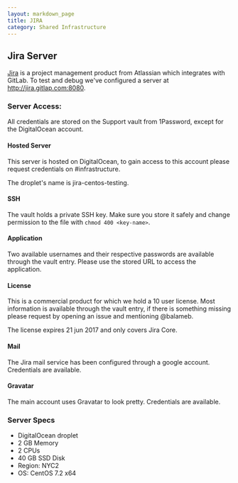 ```yaml
---
layout: markdown_page
title: JIRA
category: Shared Infrastructure
---
```


## Jira Server

[Jira](https://www.atlassian.com/software/jira/core) is a project 
management product from Atlassian which integrates with GitLab. To test 
and debug we've configured a server at http://jira.gitlap.com:8080.

### Server Access:

All credentials are stored on the Support vault from 1Password, except 
for the DigitalOcean account.

#### Hosted Server

This server is hosted on DigitalOcean, to gain access to this account 
please request credentials on #infrastructure. 
 
The droplet's name is jira-centos-testing.  

#### SSH 

The vault holds a private SSH key. Make sure you store it safely and 
change permission to the file with `chmod 400 <key-name>`.

#### Application

Two available usernames and their respective passwords are available 
through the vault entry. Please use the stored URL to access the 
application. 

#### License

This is a commercial product for which we hold a 10 user license. Most 
information is available through the vault entry, if there is something 
missing please request by opening an issue and mentioning @balameb.   

The license expires 21 jun 2017 and only covers Jira Core. 

#### Mail

The Jira mail service has been configured through a google account. 
Credentials are available.
 
#### Gravatar

The main account uses Gravatar to look pretty. Credentials are available. 
  
### Server Specs

- DigitalOcean droplet
- 2 GB Memory
- 2 CPUs
- 40 GB SSD Disk
- Region: NYC2
- OS: CentOS 7.2 x64 
